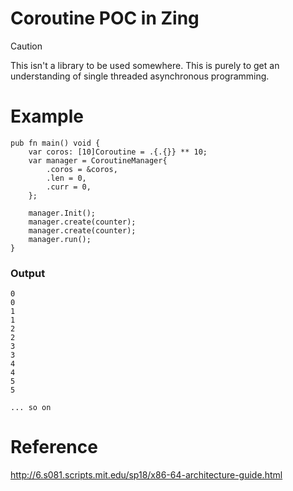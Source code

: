 # Coroutine POC in Zing

>[!CAUTION]
> This isn't a library to be used somewhere. This is purely to get an understanding of single threaded asynchronous programming.

# Example

```zig
pub fn main() void {
    var coros: [10]Coroutine = .{.{}} ** 10;
    var manager = CoroutineManager{
        .coros = &coros,
        .len = 0,
        .curr = 0,
    };

    manager.Init();
    manager.create(counter);
    manager.create(counter);
    manager.run();
}
```
### Output
```
0
0
1
1
2
2
3
3
4
4
5
5

... so on
```

# Reference

http://6.s081.scripts.mit.edu/sp18/x86-64-architecture-guide.html
